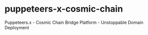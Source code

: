 # puppeteers-x-cosmic-chain
Puppeteers.x - Cosmic Chain Bridge Platform - Unstoppable Domain Deployment
